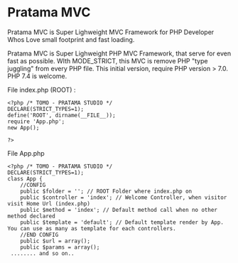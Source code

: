 # Pratama MVC
 Pratama MVC is Super Lighweight MVC Framework for PHP Developer Whos Love small footprint and fast loading.
 
Pratama MVC is Super Lighweight PHP MVC Framework, that serve for even fast as possible. WIth MODE_STRICT, this MVC is remove PHP "type juggling" from every PHP file. This initial version, require PHP version > 7.0. PHP 7.4 is welcome.

File index.php (ROOT) :

```
<?php /* TOMO - PRATAMA STUDIO */
DECLARE(STRICT_TYPES=1);
define('ROOT', dirname(__FILE__));
require 'App.php';
new App();

?>
```

File App.php

```
<?php /* TOMO - PRATAMA STUDIO */
DECLARE(STRICT_TYPES=1);
class App {
	//CONFIG
	public $folder = ''; // ROOT Folder where index.php on
	public $controller = 'index'; // Welcome Controller, when visitor visit Home Url (index.php)
	public $method = 'index'; // Default method call when no other method declared
	public $template = 'default'; // Default template render by App. You can use as many as template for each controllers. 
	//END CONFIG
	public $url = array();
	public $params = array();
 ........ and so on..
```
